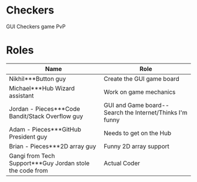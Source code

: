 Checkers
========

GUI Checkers game PvP

Roles
=====

| Name | Role  |
| ------------- | ----------- |
| Nikhil***Button guy | Create the GUI game board|
| Michael***Hub Wizard assistant| Work on game mechanics     |
| Jordan - Pieces***Code Bandit/Stack Overflow guy| GUI and Game board-- Search the Internet/Thinks I'm funny       |
| Adam - Pieces***GitHub President guy| Needs to get on the Hub     |
| Brian - Pieces***2D array guy | Funny 2D array support        |
| Gangi from Tech Support***Guy Jordan stole the code from|Actual Coder   |

